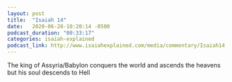 ```yaml
---
layout: post
title:  "Isaiah 14"
date:   2020-06-28-10:20:14 -0500
podcast_duration: "00:33:17"
categories: isaiah-explained
podcast_link: http://www.isaiahexplained.com/media/commentary/Isaiah14.mp3
---
```

The king of Assyria/Babylon conquers the world and ascends the heavens but his soul descends to Hell

